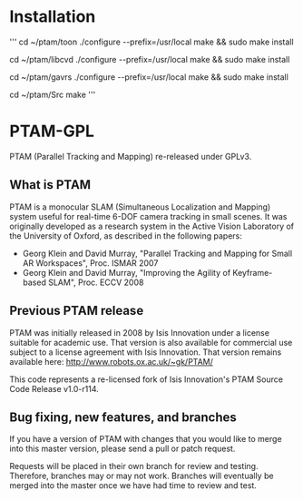 Installation
============
'''
cd ~/ptam/toon
./configure --prefix=/usr/local
make && sudo make install

cd ~/ptam/libcvd
./configure --prefix=/usr/local
make && sudo make install

cd ~/ptam/gavrs
./configure --prefix=/usr/local
make && sudo make install

cd ~/ptam/Src
make
'''

PTAM-GPL
========

PTAM (Parallel Tracking and Mapping) re-released under GPLv3.

What is PTAM
------------

PTAM is a monocular SLAM (Simultaneous Localization and Mapping) system useful for real-time
6-DOF camera tracking in small scenes. It was originally developed as a research system in the Active 
Vision Laboratory of the University of Oxford, as described in the following papers:

- Georg Klein and David Murray, "Parallel Tracking and Mapping for Small AR Workspaces", Proc. ISMAR 2007
- Georg Klein and David Murray, "Improving the Agility of Keyframe-based SLAM", Proc. ECCV 2008


Previous PTAM release
---------------------

PTAM was initially released in 2008 by Isis Innovation under a license suitable for
academic use. That version is also available for commercial use subject to a license
agreement with Isis Innovation. That version remains available here:
http://www.robots.ox.ac.uk/~gk/PTAM/

This code represents a re-licensed fork of Isis Innovation's PTAM Source Code Release v1.0-r114.


Bug fixing, new features, and branches
--------------------------------------

If you have a version of PTAM with changes that you would like to merge into this master version, please send a pull or patch request.

Requests will be placed in their own branch for review and testing. Therefore, branches may or may not work. Branches will eventually be merged into the master once we have had time to review and test.